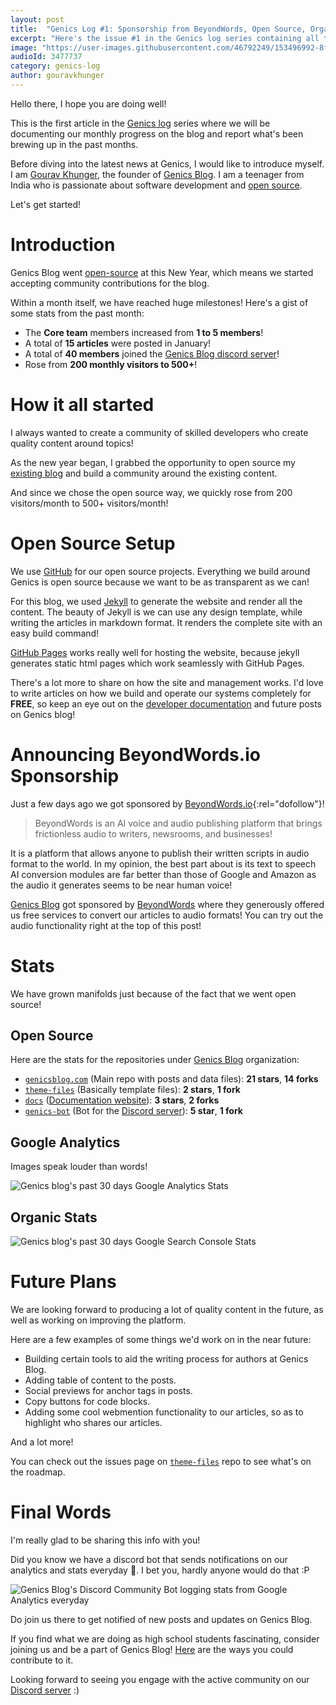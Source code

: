 ```yaml
---
layout: post
title:  "Genics Log #1: Sponsorship from BeyondWords, Open Source, Organic Stats and more"
excerpt: "Here's the issue #1 in the Genics log series containing all the latest news and updates on our blog's past month of January!"
image: "https://user-images.githubusercontent.com/46792249/153496992-8f711280-7740-4153-b825-0b1ba556bf6c.jpg"
audioId: 3477737
category: genics-log
author: gouravkhunger
---
```


Hello there, I hope you are doing well!

This is the first article in the [Genics log](/category/genics-log) series where we will be documenting our monthly progress on the blog and report what's been brewing up in the past months.

Before diving into the latest news at Genics, I would like to introduce myself. I am [Gourav Khunger](/contributor/gouravkhunger), the founder of [Genics Blog](/). I am a teenager from India who is passionate about software development and [open source](/tag/open-source/).

Let's get started!

# Introduction

Genics Blog went [open-source](https://github.com/genicsblog) at this New Year, which means we started accepting community contributions for the blog.

Within a month itself, we have reached huge milestones! Here's a gist of some stats from the past month:

- The **Core team** members increased from **1 to 5 members**!
- A total of **15 articles** were posted in January!
- A total of **40 members** joined the [Genics Blog discord server](https://discord.genicsblog.com)!
- Rose from **200 monthly visitors to 500+**!

# How it all started

I always wanted to create a community of skilled developers who create quality content around topics!

As the new year began, I grabbed the opportunity to open source my [existing blog](https://blog.gouravkhunger.xyz) and build a community around the existing content.

And since we chose the open source way, we quickly rose from 200 visitors/month to 500+ visitors/month!

# Open Source Setup

We use [GitHub](https://github.com) for our open source projects. Everything we build around Genics is open source because we want to be as transparent as we can!

For this blog, we used [Jekyll](https://jekyllrb.com) to generate the website and render all the content. The beauty of Jekyll is we can use any design template, while writing the articles in markdown format. It renders the complete site with an easy build command!

[GitHub Pages](https://pages.github.com) works really well for hosting the website, because jekyll generates static html pages which work seamlessly with GitHub Pages.

There's a lot more to share on how the site and management works. I'd love to write articles on how we build and operate our systems completely for **FREE**, so keep an eye out on the [developer documentation](https://docs.genicsblog.com/developer) and future posts on Genics blog!

# Announcing BeyondWords.io Sponsorship

Just a few days ago we got sponsored by [BeyondWords.io](https://beyondwords.io/?utm_source=genicsblog.com&utm_medium=cpc&utm_campaign=advertisement){:rel="dofollow"}!

> BeyondWords is an AI voice and audio publishing platform that brings frictionless audio to writers, newsrooms, and businesses!

It is a platform that allows anyone to publish their written scripts in audio format to the world. In my opinion, the best part about is its text to speech AI conversion modules are far better than those of Google and Amazon as the audio it generates seems to be near human voice!

[Genics Blog](/) got sponsored by [BeyondWords](https://beyondwords.io) where they generously offered us free services to convert our articles to audio formats! You can try out the audio functionality right at the top of this post!

# Stats

We have grown manifolds just because of the fact that we went open source!

## Open Source

Here are the stats for the repositories under [Genics Blog](https:/github.com/genicsblog) organization:

- [`genicsblog.com`](https://github.com/genicsblog/genicsblog.com) (Main repo with posts and data files): **21 stars**, **14 forks**
- [`theme-files`](https://github.com/genicsblog/theme-files) (Basically template files): **2 stars**, **1 fork**
- [`docs`](https://github.com/genicsblog/docs) ([Documentation website](https://docs.genicsblog.com)): **3 stars**, **2 forks**
- [`genics-bot`](https://github.com/genicsblog/genics-bot) (Bot for the [Discord server](https://discord.genicsblog.com)): **5 star**, **1 fork**

## Google Analytics

Images speak louder than words!

![Genics blog's past 30 days Google Analytics Stats](https://user-images.githubusercontent.com/46792249/153484864-a8bf7f54-03aa-4f30-95d8-7f94e2e94949.png)

## Organic Stats

![Genics blog's past 30 days Google Search Console Stats](https://user-images.githubusercontent.com/46792249/153484772-c2a0a786-0826-4771-85a8-c70f55dcb719.png)

# Future Plans

We are looking forward to producing a lot of quality content in the future, as well as working on improving the platform.

Here are a few examples of some things we'd work on in the near future:

- Building certain tools to aid the writing process for authors at Genics Blog.
- Adding table of content to the posts.
- Social previews for anchor tags in posts.
- Copy buttons for code blocks.
- Adding some cool webmention functionality to our articles, so as to highlight who shares our articles.

And a lot more!

You can check out the issues page on [`theme-files`](https://github.com/genicsblog/theme-files/issues) repo to see what's on the roadmap.

# Final Words

I'm really glad to be sharing this info with you!

Did you know we have a discord bot that sends notifications on our analytics and stats everyday 👀. I bet you, hardly anyone would do that :P

![Genics Blog's Discord Community Bot logging stats from Google Analytics everyday](https://user-images.githubusercontent.com/46792249/153487310-2dcd5854-4de9-47fa-a679-09a917d8564f.png)

Do join us there to get notified of new posts and updates on Genics Blog.

If you find what we are doing as high school students fascinating, consider joining us and be a part of Genics Blog! [Here](/contribute) are the ways you could contribute to it.

Looking forward to seeing you engage with the active community on our [Discord server](https://discord.genicsblog.com) :)

